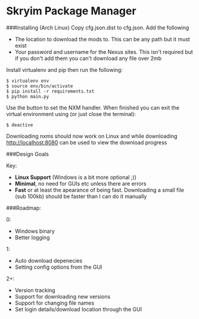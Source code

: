 Skryim Package Manager
======================

###Installing (Arch Linux)
Copy cfg.json.dist to cfg.json. Add the following

* The location to download the mods to. This can be any path but it must exist
* Your password and username for the Nexus sites. This isn't required but if you don't add them you can't download any file over 2mb

Install virtualenv and pip then run the following:

    $ virtualenv env
    $ source env/bin/activate
    $ pip install -r requirements.txt
    $ python main.py

Use the button to set the NXM handler. When finished you can exit the virtual environment using (or just close the terminal):

    $ deactive

Downloading nxms should now work on Linux and while downloading [http://localhost:8080](http://localhost:8080) can be used to view the download progress

###Design Goals

Key:
* **Linux Support** (Windows is a bit more optional ;))
* **Minimal**, no need for GUIs etc unless there are errors
* **Fast** or at least the apearance of being fast. Downloading a small file (sub 100kb) should be faster than I can do it manually

###Roadmap:

0:
* Windows binary
* Better logging

1:
* Auto download depenecies
* Setting config options from the GUI

2+:
* Version tracking
* Support for downloading new versions
* Support for changing file names
* Set login details/download location through the GUI
